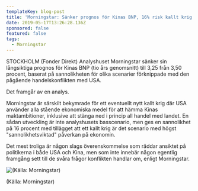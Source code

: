 ```yaml
---
templateKey: blog-post
title: 'Morningstar: Sänker prognos för Kinas BNP, 16% risk kallt krig'
date: 2019-05-17T13:26:28.136Z
sponsored: false
featured: false
tags:
  - Morningstar
---
```

STOCKHOLM (Fonder Direkt) Analyshuset Morningstar sänker sin långsiktiga prognos för Kinas BNP (tio års genomsnitt) till 3,25 från 3,50 procent, baserat på sannolikheten för olika scenarier förknippade med den pågående handelskonflikten med USA.



Det framgår av en analys.



Morningstar är särskilt bekymrade för ett eventuellt nytt kallt krig där USA använder alla stående ekonomiska medel för att hämma Kinas maktambitioner, inklusive att stänga ned i princip all handel med landet. En sådan utveckling är inte analyshusets basscenario, men ges en sannolikhet på 16 procent med tillägget att ett kallt krig är det scenario med högst "sannolikhetsviktad" påverkan på ekonomin.



Det mest troliga är någon slags överenskommelse som räddar ansiktet på politikerna i både USA och Kina, men som inte innebär någon egentlig framgång sett till de svåra frågor konflikten handlar om, enligt Morningstar.

![(Källa: Morningstar)](/img/morningstar17maj.png)

<span class="image-caption">(Källa: Morningstar)</span>
